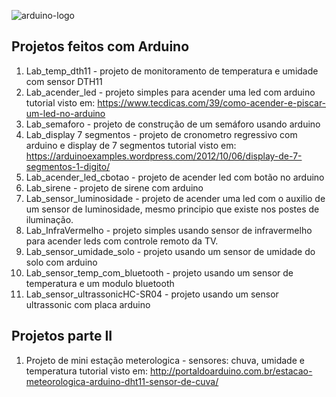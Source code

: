 ![arduino-logo](https://user-images.githubusercontent.com/7269314/78952616-93bfb700-7aac-11ea-8c5c-a9ff8fd4bf27.jpg)


Projetos feitos com Arduino
--------------------------------------------------------------------------------------------------------------

1. Lab_temp_dth11 - projeto de monitoramento de temperatura e umidade com sensor DTH11
2. Lab_acender_led - projeto simples para acender uma led com arduino
   tutorial visto em:  https://www.tecdicas.com/39/como-acender-e-piscar-um-led-no-arduino  
3. Lab_semaforo - projeto de construção de um semáforo usando arduino
4. Lab_display 7 segmentos - projeto de cronometro regressivo com arduino e display de 7 segmentos
   tutorial visto em: https://arduinoexamples.wordpress.com/2012/10/06/display-de-7-segmentos-1-digito/
5. Lab_acender_led_cbotao - projeto de acender led com botão no arduino
6. Lab_sirene - projeto de sirene com arduino
7. Lab_sensor_luminosidade - projeto de acender uma led com o auxilio de um sensor de luminosidade, mesmo principio que 
   existe nos postes de iluminação. 
8. Lab_InfraVermelho - projeto simples usando sensor de infravermelho para acender leds com controle remoto da TV.  
9. Lab_sensor_umidade_solo - projeto usando um sensor de umidade do solo com arduino
10. Lab_sensor_temp_com_bluetooth - projeto usando um sensor de temperatura e um modulo bluetooth  
11. Lab_sensor_ultrassonicHC-SR04 - projeto usando um sensor ultrassonic com placa arduino


Projetos parte II
----------------------------------------------------------------------------------------------------------------

1. Projeto de mini estação meterologica - sensores: chuva, umidade e temperatura 
tutorial visto em: http://portaldoarduino.com.br/estacao-meteorologica-arduino-dht11-sensor-de-cuva/
   
